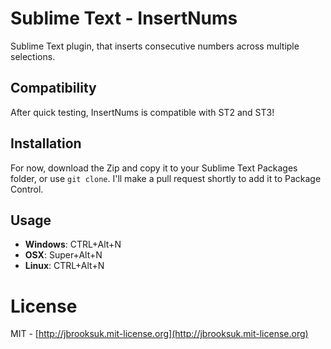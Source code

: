 # Sublime Text - InsertNums
Sublime Text plugin, that inserts consecutive numbers across multiple selections.

## Compatibility
After quick testing, InsertNums is compatible with ST2 and ST3!

## Installation
For now, download the Zip and copy it to your Sublime Text Packages folder, or use `git clone`. I'll make a pull request shortly to add it to Package Control.

## Usage

- **Windows**: CTRL+Alt+N
- **OSX**: Super+Alt+N
- **Linux**: CTRL+Alt+N

# License
MIT - [http://jbrooksuk.mit-license.org](http://jbrooksuk.mit-license.org)